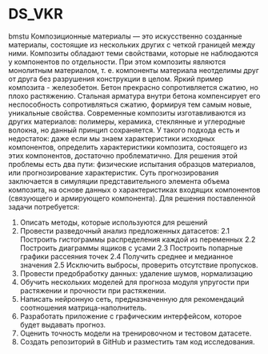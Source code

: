 # DS_VKR
bmstu
Композиционные материалы — это искусственно созданные материалы, состоящие из нескольких других с четкой границей между ними. Композиты обладают теми свойствами, которые не наблюдаются у компонентов по отдельности. При этом композиты являются монолитным материалом, т. е. компоненты материала неотделимы друг от друга без разрушения конструкции в целом. Яркий пример композита - железобетон. Бетон прекрасно сопротивляется сжатию, но плохо растяжению. Стальная арматура внутри бетона компенсирует его неспособность сопротивляться сжатию, формируя тем самым новые, уникальные свойства. Современные композиты изготавливаются из других материалов: полимеры, керамика, стеклянные и углеродные волокна, но данный принцип сохраняется. У такого подхода есть и недостаток: даже если мы знаем характеристики исходных компонентов, определить характеристики композита, состоящего из этих компонентов, достаточно проблематично. Для решения этой проблемы есть два пути: физические испытания образцов материалов, или прогнозирование характеристик. Суть прогнозирования заключается в симуляции представительного элемента объема композита, на основе данных о характеристиках входящих компонентов (связующего и армирующего компонента).
Для решения поставленной задачи потребуется:
1.	Описать методы, которые используются для решений
2.	Провести разведочный анализ предложенных датасетов: 
2.1	Построить гистограммы распределения каждой из переменных
2.2	Построить диаграммы ящиков с усами 
2.3	Построить попарные графики рассеяния точек 
2.4	Получить среднее и медианное значения 
2.5	Исключить выбросы, проверить отсутствие пропусков. 
3.	Провести предобработку данных: удаление шумов, нормализацию
4.	Обучить нескольких моделей для прогноза модуля упругости при растяжении и прочности при растяжении. 
5.	Написать нейронную сеть, предназначенную для рекомендаций соотношения матрица-наполнитель.
6.	Разработать приложение с графическим интерфейсом, которое будет выдавать прогноз.
7.	Оценить точность модели на тренировочном и тестовом датасете.
8.	Создать репозиторий в GitHub и разместить там код исследования.
